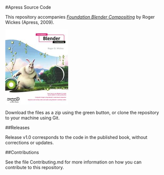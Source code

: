 #Apress Source Code

This repository accompanies [*Foundation Blender Compositing*](http://www.apress.com/9781430219767) by Roger Wickes (Apress, 2009).

![Cover image](9781430219767.jpg)

Download the files as a zip using the green button, or clone the repository to your machine using Git.

##Releases

Release v1.0 corresponds to the code in the published book, without corrections or updates.

##Contributions

See the file Contributing.md for more information on how you can contribute to this repository.
